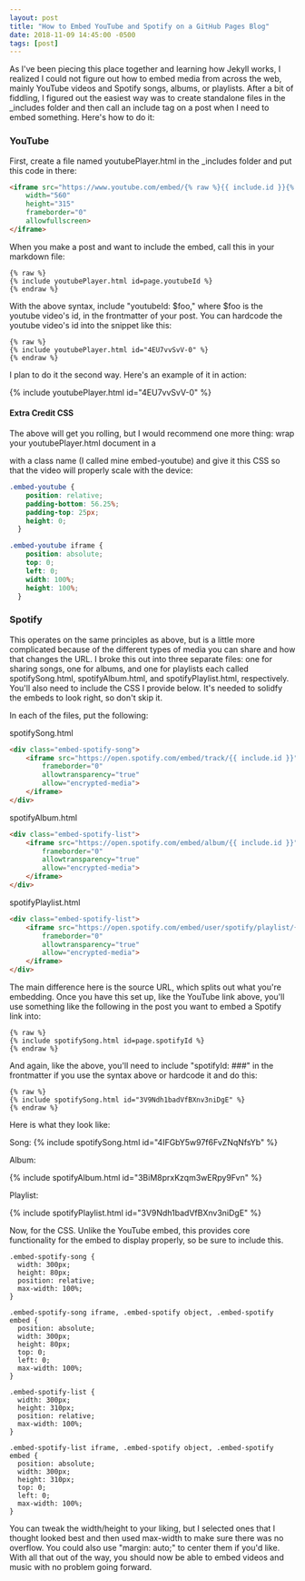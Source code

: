 ```yaml
---
layout: post
title: "How to Embed YouTube and Spotify on a GitHub Pages Blog"
date: 2018-11-09 14:45:00 -0500
tags: [post]
---
```


As I've been piecing this place together and learning how Jekyll works, I realized I could not figure out how to embed media from across the web, mainly YouTube videos and Spotify songs, albums, or playlists. After a bit of fiddling, I figured out the easiest way was to create standalone files in the _includes folder and then call an include tag on a post when I need to embed something. Here's how to do it:

### YouTube
First, create a file named youtubePlayer.html in the _includes folder and put this code in there:

```html
<iframe src="https://www.youtube.com/embed/{% raw %}{{ include.id }}{% endraw %}" 
    width="560" 
    height="315"
    frameborder="0" 
    allowfullscreen>
</iframe>
```

When you make a post and want to include the embed, call this in your markdown file:
```
{% raw %}
{% include youtubePlayer.html id=page.youtubeId %}
{% endraw %}
```

With the above syntax, include "youtubeId: $foo," where $foo is the youtube video's id, in the frontmatter of your post. You can hardcode the youtube video's id into the snippet like this:

```
{% raw %}
{% include youtubePlayer.html id="4EU7vvSvV-0" %}
{% endraw %}
```
I plan to do it the second way. Here's an example of it in action:

{% include youtubePlayer.html id="4EU7vvSvV-0" %}


#### Extra Credit CSS
The above will get you rolling, but I would recommend one more thing: wrap your youtubePlayer.html document in a <div> with a class name (I called mine embed-youtube) and give it this CSS so that the video will properly scale with the device:

```css
.embed-youtube {
    position: relative;
    padding-bottom: 56.25%;
    padding-top: 25px;
    height: 0;
  }

.embed-youtube iframe {
    position: absolute;
    top: 0;
    left: 0;
    width: 100%;
    height: 100%;
  }
```

### Spotify
This operates on the same principles as above, but is a little more complicated because of the different types of media you can share and how that changes the URL. I broke this out into three separate files: one for sharing songs, one for albums, and one for playlists each called spotifySong.html, spotifyAlbum.html, and spotifyPlaylist.html, respectively. You'll also need to include the CSS I provide below. It's needed to solidfy the embeds to look right, so don't skip it. 

In each of the files, put the following:

spotifySong.html
```html
<div class="embed-spotify-song">
    <iframe src="https://open.spotify.com/embed/track/{{ include.id }}"  
        frameborder="0" 
        allowtransparency="true" 
        allow="encrypted-media">
    </iframe>
</div>
```

spotifyAlbum.html
```html
<div class="embed-spotify-list">
    <iframe src="https://open.spotify.com/embed/album/{{ include.id }}" 
        frameborder="0" 
        allowtransparency="true" 
        allow="encrypted-media">
    </iframe>
</div>
```

spotifyPlaylist.html
```html
<div class="embed-spotify-list">
    <iframe src="https://open.spotify.com/embed/user/spotify/playlist/{{ include.id }}" 
        frameborder="0" 
        allowtransparency="true" 
        allow="encrypted-media">
    </iframe>
</div>
```

The main difference here is the source URL, which splits out what you're embedding. Once you have this set up, like the YouTube link above, you'll use something like the following in the post you want to embed a Spotify link into:

```
{% raw %}
{% include spotifySong.html id=page.spotifyId %}
{% endraw %}
```

And again, like the above, you'll need to include "spotifyId: ###" in the frontmatter if you use the syntax above or hardcode it and do this:

```
{% raw %}
{% include spotifySong.html id="3V9Ndh1badVfBXnv3niDgE" %}
{% endraw %}
```

Here is what they look like:

Song:
{% include spotifySong.html id="4IFGbY5w97f6FvZNqNfsYb" %}

Album:

{% include spotifyAlbum.html id="3BiM8prxKzqm3wERpy9Fvn" %}

Playlist:

{% include spotifyPlaylist.html id="3V9Ndh1badVfBXnv3niDgE" %}


Now, for the CSS. Unlike the YouTube embed, this provides core functionality for the embed to display properly, so be sure to include this.

```
.embed-spotify-song {
  width: 300px;
  height: 80px;
  position: relative;
  max-width: 100%;
}

.embed-spotify-song iframe, .embed-spotify object, .embed-spotify embed {
  position: absolute;
  width: 300px;
  height: 80px;
  top: 0;
  left: 0;
  max-width: 100%;
}

.embed-spotify-list {
  width: 300px;
  height: 310px;
  position: relative;
  max-width: 100%;
}

.embed-spotify-list iframe, .embed-spotify object, .embed-spotify embed {
  position: absolute;
  width: 300px;
  height: 310px;
  top: 0;
  left: 0;
  max-width: 100%;
}
```

You can tweak the width/height to your liking, but I selected ones that I thought looked best and then used max-width to make sure there was no overflow. You could also use "margin: auto;" to center them if you'd like. With all that out of the way, you should now be able to embed videos and music with no problem going forward.